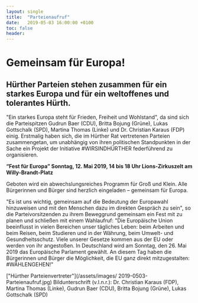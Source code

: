 ```yaml
---
layout: single
title:  "Parteienaufruf"
date:   2019-05-03 16:00:00 +0100
toc: false
header:
---
```


# Gemeinsam für Europa! 
## Hürther Parteien stehen zusammen für ein starkes Europa und für ein weltoffenes und tolerantes Hürth. 

"Ein starkes Europa steht für Frieden, Freiheit und Wohlstand", da sind sich die Parteispitzen Gudrun Baer (CDU), Britta Bojung (Grüne), Lukas Gottschalk (SPD), Martina Thomas (Linke) und Dr. Christian Karaus (FDP) einig. Erstmalig haben sich, die im Hürther Rat vertretenen Parteien zusammengetan, um unabhängig von ihren politischen Standpunkten in der Sache ein Projekt der Initiative #WIRSINDHÜRTHER federführend zu organisieren. 

**“Fest für Europa”
Sonntag, 12. Mai 2019, 14 bis 18 Uhr
Lions-Zirkuszelt am Willy-Brandt-Platz**

Geboten wird ein abwechslungsreiches Programm für Groß und Klein. Alle Bürgerinnen und Bürger sind herzlich eingeladen – gemeinsam für Europa.

"Es ist uns wichtig, gemeinsam auf die Bedeutung der Europawahl hinzuweisen und mit den Menschen dazu im direkten Gespräch zu sein", so die Parteivorsitzenden zu ihrem Beweggrund gemeinsam ein Fest mit zu planen und schließen mit einem Wahlaufruf: "Die Europäische Union beeinflusst in vielen Bereichen unser tägliches Leben: beim Arbeiten und beim Reisen, beim Studieren und in der Währung, beim Umwelt- und Gesundheitsschutz. Viele unserer Gesetze kommen aus der EU oder werden von ihr angestoßen. In Deutschland wird am Sonntag, den 26. Mai 2019 das Europäische Parlament gewählt. An diesem Tag haben die Bürgerinnen und Bürger die Möglichkeit, die EU ganz direkt mitzugestalten: #WÄHLENGEHEN!" 

["Hürther Parteienvertreter"](/assets/images/ 	2019-0503-Parteienaufruf.jpg)
Bildunterschrift (v.l.n.r.): 
Dr. Christian Karaus (FDP), Martina Thomas (Linke), Gudrun Baer (CDU), Britta Bojung (Grüne), Lukas Gottschalk (SPD) 
